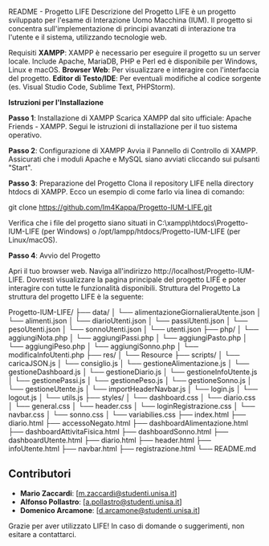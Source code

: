 README - Progetto LIFE
Descrizione del Progetto
LIFE è un progetto sviluppato per l'esame di Interazione Uomo Macchina (IUM). Il progetto si concentra sull'implementazione di principi avanzati di interazione tra l'utente e il sistema, utilizzando tecnologie web.

Requisiti
**XAMPP**: XAMPP è necessario per eseguire il progetto su un server locale. Include Apache, MariaDB, PHP e Perl ed è disponibile per Windows, Linux e macOS.
**Browser Web**: Per visualizzare e interagire con l'interfaccia del progetto.
**Editor di Testo/IDE**: Per eventuali modifiche al codice sorgente (es. Visual Studio Code, Sublime Text, PHPStorm).

**Istruzioni per l'Installazione**

**Passo 1**: Installazione di XAMPP
Scarica XAMPP dal sito ufficiale: Apache Friends - XAMPP.
Segui le istruzioni di installazione per il tuo sistema operativo.

**Passo 2**: Configurazione di XAMPP
Avvia il Pannello di Controllo di XAMPP.
Assicurati che i moduli Apache e MySQL siano avviati cliccando sui pulsanti "Start".

**Passo 3**: Preparazione del Progetto
Clona il repository LIFE nella directory htdocs di XAMPP. Ecco un esempio di come farlo via linea di comando:

git clone https://github.com/Im4Kappa/Progetto-IUM-LIFE.git

Verifica che i file del progetto siano situati in C:\xampp\htdocs\Progetto-IUM-LIFE (per Windows) o /opt/lampp/htdocs/Progetto-IUM-LIFE (per Linux/macOS).

**Passo 4**: Avvio del Progetto

Apri il tuo browser web.
Naviga all'indirizzo http://localhost/Progetto-IUM-LIFE.
Dovresti visualizzare la pagina principale del progetto LIFE e poter interagire con tutte le funzionalità disponibili.
Struttura del Progetto
La struttura del progetto LIFE è la seguente:

Progetto-IUM-LIFE/
├── data/
│   └── alimentazioneGiornalieraUtente.json
│   └── alimenti.json
│   └── diarioUtenti.json
│   └── passiUtenti.json
│   └── pesoUtenti.json
│   └── sonnoUtenti.json
│   └── utenti.json
├── php/
│   └── aggiungiNota.php
│   └── aggiungiPassi.php
│   └── aggiungiPasto.php
│   └── aggiungiPeso.php
│   └── aggiungiSonno.php
│   └── modificaInfoUtenti.php
├── res/
│   └── Resource
├── scripts/
│   └── caricaJSON.js
│   └── consiglio.js
│   └── gestioneAlimentazione.js
│   └── gestioneDashboard.js
│   └── gestioneDiario.js
│   └── gestioneInfoUtente.js
│   └── gestionePassi.js
│   └── gestionePeso.js
│   └── gestioneSonno.js
│   └── gestioneUtente.js
│   └── importHeaderNavbar.js
│   └── login.js
│   └── logout.js
│   └── utils.js
├── styles/
│   └── dashboard.css
│   └── diario.css
│   └── general.css
│   └── header.css
│   └── loginRegistrazione.css
│   └── navbar.css
│   └── sonno.css
│   └── variabilies.css
├── index.html
├── diario.html
├── accessoNegato.html
├── dashboardAlimentazione.html
├── dashboardAttivitaFisica.html
├── dashboardSonno.html
├── dashboardUtente.html
├── diario.html
├── header.html
├── infoUtente.html
├── navbar.html
├── registrazione.html
└── README.md



## Contributori
- **Mario Zaccardi**: [m.zaccardi@studenti.unisa.it]
- **Alfonso Pollastro**: [a.pollastro@studenti.unisa.it]
- **Domenico Arcamone**: [d.arcamone@studenti.unisa.it]


Grazie per aver utilizzato LIFE! In caso di domande o suggerimenti, non esitare a contattarci.

